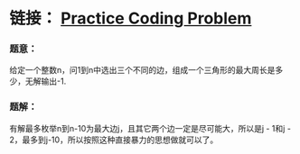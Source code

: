 # 链接： [Practice Coding Problem](https://www.codechef.com/START183B/problems/MAXTRI)





### 题意：

给定一个整数n，问1到n中选出三个不同的边，组成一个三角形的最大周长是多少，无解输出-1.





### 题解：

有解最多枚举n到n-10为最大边j，且其它两个边一定是尽可能大，所以是j - 1和j - 2，最多到j-10，所以按照这种直接暴力的思想做就可以了。

